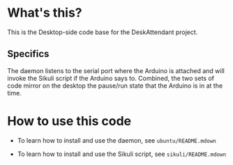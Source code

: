 What's this?
==
This is the Desktop-side code base for the DeskAttendant project.

Specifics
--
The daemon listens to the serial port where the Arduino is attached and will invoke the Sikuli script if the Arduino says to. Combined, the two sets of code mirror on the desktop the pause/run state that the Arduino is in at the time.

How to use this code
==
* To learn how to install and use the daemon, see `ubuntu/README.mdown`

* To learn how to install and use the Sikuli script, see `sikuli/README.mdown`

